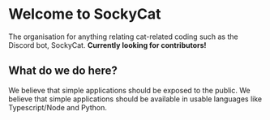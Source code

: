 # Welcome to SockyCat
The organisation for anything relating cat-related coding such as the Discord bot, SockyCat. **Currently looking for contributors!**
## What do we do here?
We believe that simple applications should be exposed to the public. We believe that simple applications should be available in usable languages like Typescript/Node and Python.
